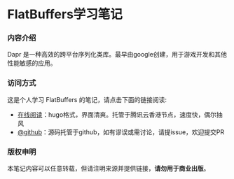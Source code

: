 # FlatBuffers学习笔记

### 内容介绍

Dapr 是一种高效的跨平台序列化类库。最早由google创建，用于游戏开发和其他性能敏感的应用。

### 访问方式

这是个人学习 FlatBuffers 的笔记，请点击下面的链接阅读:

- [在线阅读](https://skyao.io/learning-flatbuffers/)：hugo格式，界面清爽。托管于腾讯云香港节点，速度快，偶尔抽风
- [@github](https://github.com/skyao/learning-flatbuffers/)：源码托管于github，如有谬误或需讨论，请提issue，欢迎提交PR

### 版权申明

本笔记内容可以任意转载，但请注明来源并提供链接，**请勿用于商业出版**。

